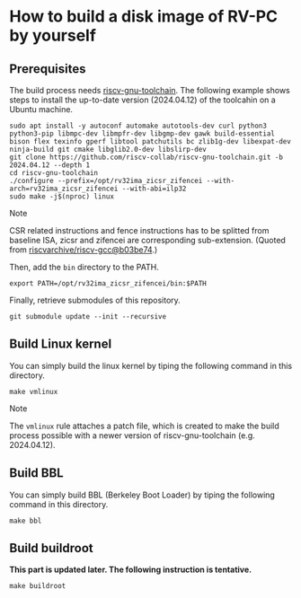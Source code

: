 # How to build a disk image of RV-PC by yourself

## Prerequisites

The build process needs [riscv-gnu-toolchain](https://github.com/riscv-collab/riscv-gnu-toolchain). The following example shows steps to install the up-to-date version (2024.04.12) of the toolcahin on a Ubuntu machine.

```
sudo apt install -y autoconf automake autotools-dev curl python3 python3-pip libmpc-dev libmpfr-dev libgmp-dev gawk build-essential bison flex texinfo gperf libtool patchutils bc zlib1g-dev libexpat-dev ninja-build git cmake libglib2.0-dev libslirp-dev
git clone https://github.com/riscv-collab/riscv-gnu-toolchain.git -b 2024.04.12 --depth 1
cd riscv-gnu-toolchain
./configure --prefix=/opt/rv32ima_zicsr_zifencei --with-arch=rv32ima_zicsr_zifencei --with-abi=ilp32
sudo make -j$(nproc) linux
```

> [!NOTE]
> CSR related instructions and fence instructions has to be splitted from baseline ISA, zicsr and zifencei are corresponding sub-extension.
> (Quoted from [riscvarchive/riscv-gcc@b03be74](https://github.com/riscvarchive/riscv-gcc/commit/b03be74).)

Then, add the `bin` directory to the PATH.

```
export PATH=/opt/rv32ima_zicsr_zifencei/bin:$PATH
```

Finally, retrieve submodules of this repository.

```
git submodule update --init --recursive
```

## Build Linux kernel

You can simply build the linux kernel by tiping the following command in this directory.

```
make vmlinux
```

> [!NOTE]
> The `vmlinux` rule attaches a patch file, which is created to make the build process possible with a newer version of riscv-gnu-toolchain (e.g. 2024.04.12).

## Build BBL

You can simply build BBL (Berkeley Boot Loader) by tiping the following command in this directory.

```
make bbl
```

## Build buildroot

**This part is updated later. The following instruction is tentative.**

```
make buildroot
```
